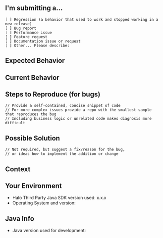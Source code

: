 <!--
PLEASE HELP US PROCESS GITHUB ISSUES FASTER BY PROVIDING THE FOLLOWING INFORMATION.
ISSUES MISSING IMPORTANT INFORMATION MAY BE CLOSED WITHOUT INVESTIGATION.
-->
## I'm submitting a...
<!-- Check one of the following options with "x" -->
<pre><code>[ ] Regression (a behavior that used to work and stopped working in a new release)
[ ] Bug report  <!-- Please search GitHub for a similar issue or PR before submitting -->
[ ] Performance issue
[ ] Feature request
[ ] Documentation issue or request
[ ] Other... Please describe:
</code></pre>

<!--- Provide a general summary of the issue in the Title above -->

## Expected Behavior
<!--- If you're describing a bug, tell us what should happen -->
<!--- If you're suggesting a change/improvement, tell us how it should work -->

## Current Behavior
<!--- If describing a bug, tell us what happens instead of the expected behavior -->
<!--- Include full errors, uncaught exceptions, stack traces, and relevant logs -->
<!--- If service responses are relevant, please include any -->
<!--- If suggesting a change/improvement, explain the difference from current behavior -->


## Steps to Reproduce (for bugs)
```
// Provide a self-contained, concise snippet of code
// For more complex issues provide a repo with the smallest sample that reproduces the bug
// Including business logic or unrelated code makes diagnosis more difficult
```

## Possible Solution
```
// Not required, but suggest a fix/reason for the bug,
// or ideas how to implement the addition or change
```

## Context
<!--- How has this issue affected you? What are you trying to accomplish? -->
<!--- Providing context helps us come up with a solution that is most useful in the real world -->

## Your Environment
<!--- Include as many relevant details about the environment where the bug was discovered -->
* Halo Third Party Java SDK version used: x.x.x
* Operating System and version:

## Java Info
<!--- For Java issues, please provide the following -->
* Java version used for development:

